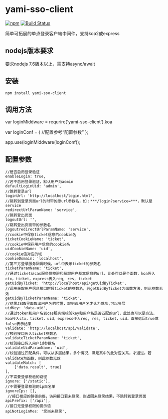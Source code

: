 # yami-sso-client
[![npm](https://img.shields.io/npm/v/yami-sso-client.svg)](https://www.npmjs.com/package/yami-sso-client)
[![Build Status](https://travis-ci.org/JSFiend/yami-sso-client.svg?branch=master)](https://travis-ci.org/JSFiend/yami-sso-client)

简单可拓展的单点登录客户端中间件，支持koa2或express

## nodejs版本要求
要求nodejs 7.6版本以上，需支持async/await

## 安装
`npm install yami-sso-client`

## 调用方法
var loginMiddware = requrire('yami-sso-client').koa

var loginConf = {
			//配置参考“配置参数”
};

app.use(loginMiddware(loginConf));

## 配置参数
    
	//是否启用登录验证
	enableLogin: true, 
	//若不启用登录验证，默认用户为admin
    defaultLoginUid: 'admin',
	//跳转登录url
    loginUrl: 'http://localhost/login.html',
	//跳转到登录页面url的时带的原url参数名，如：***/login?service=***，默认是service
    redirectUrlParamName: 'service',
	//跳转登出页面
    logoutUrl: '',
	//跳转登出页面带的参数名
    logoutredirectUrlParamName: 'service',
    //cookie中保存ticket信息的cookie名
	ticketCookieName: 'ticket',
	//cookie中保存用户信息的cookie名
    uidCookieName: 'uid',
	//cookie值对应的域
    cookieDomain: 'localhost',
	//第三方登录服务回调时候，url中表示ticket的参数名
    ticketParamName: 'ticket',
	//通过ticket从cas服务端校验和获取用户基本信息的url，此处可以是个函数，koa传入ctx，ticket，express传入req, res, ticket
    getUidByTicket: 'http://localhost/api/getUidByTicket', 
	//调用获取用户信息接口时候ticket的参数名，若getUidByTicket为函数方法，则此参数无效
    getUidByTicketParamName: 'ticket',
	//结果JSON里面取出用户名的位置，取到该用户名才认为成功,可以多层
    uidKey: 'data.uid',
	//通过token和用户名到cas服务端校验key和用户名是否匹配的url，此处也可以是方法，koa传入ctx，ticket，uid，express传入req, res, ticket，uid。直接返回true或false表示结果
    validate: 'http://localhost/api/validate',
	//校验接口传入ticket参数名
    validateTicketParamName: 'ticket',
	//校验接口传入用户id参数名
    validateUidParamName: 'uid',
	//校验通过匹配条件，可以从多层结果，多个情况，满足其中的此对应关系，才通过。若validate为函数，则此参数无效
    validateMatch: [
        ['data.result', true]
    ],
	//不需要登录校验的路径
    ignore: ['/static'], 
	//不需要登录校验的ip白名单
    ignoreIps: [],
	 //接口相应的路径前缀，访问接口若未登录，则返回未登录结果，不跳转到登录页面
    apiPrefix: ['/api'],
	//接口无登录权限的提示语
    apiNotLoginMes: '您尚未登录',
